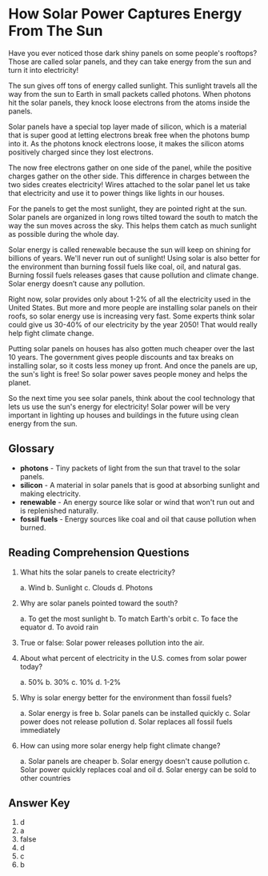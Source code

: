 # How Solar Power Captures Energy From The Sun

Have you ever noticed those dark shiny panels on some people's rooftops? Those are called solar panels, and they can take energy from the sun and turn it into electricity!

The sun gives off tons of energy called sunlight. This sunlight travels all the way from the sun to Earth in small packets called photons. When photons hit the solar panels, they knock loose electrons from the atoms inside the panels.

Solar panels have a special top layer made of silicon, which is a material that is super good at letting electrons break free when the photons bump into it. As the photons knock electrons loose, it makes the silicon atoms positively charged since they lost electrons.

The now free electrons gather on one side of the panel, while the positive charges gather on the other side. This difference in charges between the two sides creates electricity! Wires attached to the solar panel let us take that electricity and use it to power things like lights in our houses.

For the panels to get the most sunlight, they are pointed right at the sun. Solar panels are organized in long rows tilted toward the south to match the way the sun moves across the sky. This helps them catch as much sunlight as possible during the whole day.

Solar energy is called renewable because the sun will keep on shining for billions of years. We'll never run out of sunlight! Using solar is also better for the environment than burning fossil fuels like coal, oil, and natural gas. Burning fossil fuels releases gases that cause pollution and climate change. Solar energy doesn’t cause any pollution.

Right now, solar provides only about 1-2% of all the electricity used in the United States. But more and more people are installing solar panels on their roofs, so solar energy use is increasing very fast. Some experts think solar could give us 30-40% of our electricity by the year 2050! That would really help fight climate change.

Putting solar panels on houses has also gotten much cheaper over the last 10 years. The government gives people discounts and tax breaks on installing solar, so it costs less money up front. And once the panels are up, the sun's light is free! So solar power saves people money and helps the planet.

So the next time you see solar panels, think about the cool technology that lets us use the sun's energy for electricity! Solar power will be very important in lighting up houses and buildings in the future using clean energy from the sun.

## Glossary

- **photons** - Tiny packets of light from the sun that travel to the solar panels.
- **silicon** - A material in solar panels that is good at absorbing sunlight and making electricity.
- **renewable** - An energy source like solar or wind that won't run out and is replenished naturally.
- **fossil fuels** - Energy sources like coal and oil that cause pollution when burned.

## Reading Comprehension Questions

1. What hits the solar panels to create electricity?

   a. Wind
   b. Sunlight
   c. Clouds
   d. Photons

2. Why are solar panels pointed toward the south?

   a. To get the most sunlight
   b. To match Earth's orbit
   c. To face the equator
   d. To avoid rain

3. True or false: Solar power releases pollution into the air.

4. About what percent of electricity in the U.S. comes from solar power today?

   a. 50%
   b. 30%
   c. 10%
   d. 1-2%

5. Why is solar energy better for the environment than fossil fuels?

   a. Solar energy is free
   b. Solar panels can be installed quickly
   c. Solar power does not release pollution
   d. Solar replaces all fossil fuels immediately

6. How can using more solar energy help fight climate change?

   a. Solar panels are cheaper
   b. Solar energy doesn't cause pollution
   c. Solar power quickly replaces coal and oil
   d. Solar energy can be sold to other countries

## Answer Key

1. d
2. a
3. false
4. d
5. c
6. b
